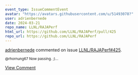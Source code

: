 ```yaml
---
event_type: IssueCommentEvent
avatar: "https://avatars.githubusercontent.com/u/51493078?"
user: adrienbernede
date: 2024-03-21
repo_name: LLNL/RAJAPerf
html_url: https://github.com/LLNL/RAJAPerf/pull/425
repo_url: https://github.com/LLNL/RAJAPerf
---
```


<a href='https://github.com/adrienbernede' target='_blank'>adrienbernede</a> commented on issue <a href='https://github.com/LLNL/RAJAPerf/pull/425' target='_blank'>LLNL/RAJAPerf#425</a>.

<small>@rhornung67 Now passing. ;)...</small>

<a href='https://github.com/LLNL/RAJAPerf/pull/425' target='_blank'>View Comment</a>